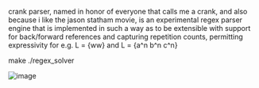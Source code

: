 crank parser, named in honor of everyone that calls me a crank, and also because i like the jason statham movie, is an experimental regex parser engine that is implemented in such a way as to be extensible with support for back/forward references and capturing repetition counts, permitting expressivity for e.g. L = {ww} and L = {a^n b^n c^n}

make
./regex_solver

![image](https://github.com/user-attachments/assets/e9475fe2-b370-4a14-9581-9406c14eed47)
